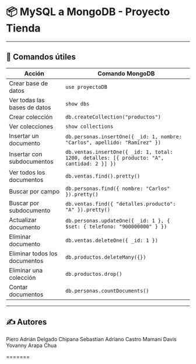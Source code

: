# 📦 MySQL a MongoDB - Proyecto Tienda
---

## 📌 Comandos útiles

| Acción                            | Comando MongoDB                                                                 |
|-----------------------------------|----------------------------------------------------------------------------------|
| Crear base de datos               | `use proyectoDB`                                                                |
| Ver todas las bases de datos      | `show dbs`                                                                      |
| Crear colección                   | `db.createCollection("productos")`                                              |
| Ver colecciones                   | `show collections`                                                              |
| Insertar un documento             | `db.personas.insertOne({ _id: 1, nombre: "Carlos", apellido: "Ramírez" })`      |
| Insertar con subdocumentos        | `db.ventas.insertOne({ _id: 1, total: 1200, detalles: [{ producto: "A", cantidad: 2 }] })` |
| Ver todos los documentos          | `db.ventas.find().pretty()`                                                     |
| Buscar por campo                  | `db.personas.find({ nombre: "Carlos" }).pretty()`                               |
| Buscar por subdocumento           | `db.ventas.find({ "detalles.producto": "A" }).pretty()`                          |
| Actualizar documento              | `db.personas.updateOne({ _id: 1 }, { $set: { telefono: "900000000" } })`        |
| Eliminar documento                | `db.ventas.deleteOne({ _id: 1 })`                                               |
| Eliminar todos los documentos     | `db.productos.deleteMany({})`                                                   |
| Eliminar una colección            | `db.productos.drop()`                                                           |                                    |
| Contar documentos                 | `db.personas.countDocuments()`                                                  

---

## ✍️ Autores

Piero Adrián Delgado Chipana
Sebastian Adriano Castro Mamani
Davis Yovanny Arapa Chua
  
=======

